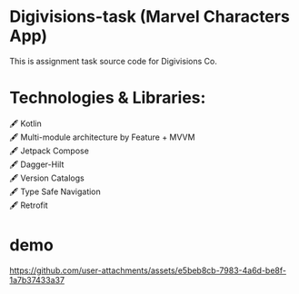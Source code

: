 # Digivisions-task (Marvel Characters App)
This is assignment task source code for Digivisions Co. 

# Technologies & Libraries: 

🖋️ Kotlin 
<br/>
🖋️ Multi-module architecture by Feature + MVVM
<br/>
🖋️ Jetpack Compose
<br/>
🖋️ Dagger-Hilt 
<br/>
🖋️ Version Catalogs
<br/>
🖋️ Type Safe Navigation
<br/>
🖋️ Retrofit

# demo
https://github.com/user-attachments/assets/e5beb8cb-7983-4a6d-be8f-1a7b37433a37





